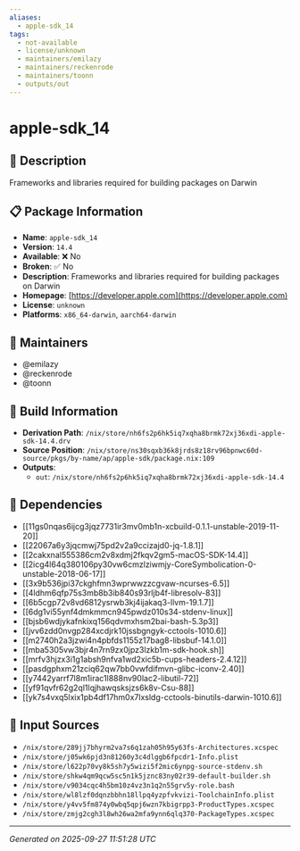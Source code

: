 ```yaml
---
aliases:
  - apple-sdk_14
tags:
  - not-available
  - license/unknown
  - maintainers/emilazy
  - maintainers/reckenrode
  - maintainers/toonn
  - outputs/out
---
```


# apple-sdk_14

## 📝 Description

Frameworks and libraries required for building packages on Darwin

## 📋 Package Information

- **Name**: `apple-sdk_14`
- **Version**: `14.4`
- **Available**: ❌ No
- **Broken**: ✅ No
- **Description**: Frameworks and libraries required for building packages on Darwin
- **Homepage**: [https://developer.apple.com](https://developer.apple.com)
- **License**: `unknown`
- **Platforms**: `x86_64-darwin`, `aarch64-darwin`
## 👥 Maintainers

- @emilazy
- @reckenrode
- @toonn


## 🔧 Build Information

- **Derivation Path**: `/nix/store/nh6fs2p6hk5iq7xqha8brmk72xj36xdi-apple-sdk-14.4.drv`
- **Source Position**: `/nix/store/ns30sqxb36k8jrds8z18rv96bpnwc60d-source/pkgs/by-name/ap/apple-sdk/package.nix:109`
- **Outputs**:
  - `out`:  `/nix/store/nh6fs2p6hk5iq7xqha8brmk72xj36xdi-apple-sdk-14.4`

## 🔗 Dependencies

- [[11gs0nqas6ijcg3jqz7731ir3mv0mb1n-xcbuild-0.1.1-unstable-2019-11-20]]
- [[22067a6y3jqcmwj75pd2v2a9ccizajd0-jq-1.8.1]]
- [[2cakxnal555386cm2v8xdmj2fkqv2gm5-macOS-SDK-14.4]]
- [[2icg4l64q380106py30vw6cmzlziwmjy-CoreSymbolication-0-unstable-2018-06-17]]
- [[3x9b536jpi37ckghfmn3wprwwzzcgvaw-ncurses-6.5]]
- [[4ldhm6qfp75s3mb8b3ib840s93rljb4f-libresolv-83]]
- [[6b5cgp72v8vd6812ysrwb3kj4ijakaq3-llvm-19.1.7]]
- [[6dg1vi55ynf4dmkmmcn945pwdz010s34-stdenv-linux]]
- [[bjsb6wdjykafnkixq156qdvmxhsm2bai-bash-5.3p3]]
- [[jvv6zdd0nvgp284xcdjrk10jssbgngyk-cctools-1010.6]]
- [[m2740h2a3jzwi4n4pbfds1155z17bag8-libsbuf-14.1.0]]
- [[mba5305vw3bjr4n7rn9zx0jpz3lzkb1m-sdk-hook.sh]]
- [[mrfv3hjzx3i1g1absh9nfva1wd2xic5b-cups-headers-2.4.12]]
- [[pasdgphxm21zciq62qw7bb0vwfdifmvn-glibc-iconv-2.40]]
- [[y7442yarrf7l8m1irac1l888nv90lac2-libutil-72]]
- [[yf91qvfr62g2ql1lqjhawqsksjzs6k8v-Csu-88]]
- [[yk7s4vxq5lxix1pb4df17hm0x7lxsldg-cctools-binutils-darwin-1010.6]]

## 📁 Input Sources

- `/nix/store/289jj7bhyrm2va7s6q1zah05h95y63fs-Architectures.xcspec`
- `/nix/store/j05wk6pjd3n81260y3c4dlggb6fpcdr1-Info.plist`
- `/nix/store/l622p70vy8k5sh7y5wizi5f2mic6ynpg-source-stdenv.sh`
- `/nix/store/shkw4qm9qcw5sc5n1k5jznc83ny02r39-default-builder.sh`
- `/nix/store/v9034cqc4h5bm10z4vz3n1q2n55grv5y-role.bash`
- `/nix/store/wl8lzf0dqnzbbhn18llpq4yzpfvkvizi-ToolchainInfo.plist`
- `/nix/store/y4vv5fm874y0wbq5qpj6wzn7kbigrpp3-ProductTypes.xcspec`
- `/nix/store/zmjg2cgh3l8wh26wa2mfa9ynn6qlq370-PackageTypes.xcspec`

---
*Generated on 2025-09-27 11:51:28 UTC*
